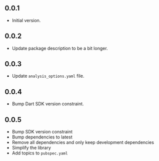## 0.0.1

- Initial version.

## 0.0.2

- Update package description to be a bit longer.

## 0.0.3

- Update `analysis_options.yaml` file.

## 0.0.4

- Bump Dart SDK version constraint.

## 0.0.5

- Bump SDK version constraint
- Bump dependencies to latest
- Remove all dependencies and only keep development dependencies
- Simplify the library
- Add topics to `pubspec.yaml`
